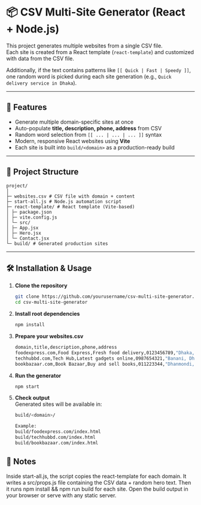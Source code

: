 # 📦 CSV Multi-Site Generator (React + Node.js)

This project generates multiple websites from a single CSV file.  
Each site is created from a React template (`react-template`) and customized with data from the CSV file.  

Additionally, if the text contains patterns like `[[ Quick | Fast | Speedy ]]`, one random word is picked during each site generation (e.g., `Quick delivery service in Dhaka`).

---

## 🚀 Features
- Generate multiple domain-specific sites at once  
- Auto-populate **title, description, phone, address** from CSV  
- Random word selection from `[[ ... | ... | ... ]]` syntax  
- Modern, responsive React websites using **Vite**  
- Each site is built into `build/<domain>` as a production-ready build  

---

## 📂 Project Structure
```
project/
│
├─ websites.csv # CSV file with domain + content
├─ start-all.js # Node.js automation script
├─ react-template/ # React template (Vite-based)
│ ├─ package.json
│ ├─ vite.config.js
│ └─ src/
│ ├─ App.jsx
│ ├─ Hero.jsx
│ └─ Contact.jsx
└─ build/ # Generated production sites
```

---

## 🛠️ Installation & Usage

1. **Clone the repository**
   ```bash
   git clone https://github.com/yourusername/csv-multi-site-generator.git
   cd csv-multi-site-generator

2. **Install root dependencies**
    ```bash
    npm install

3. **Prepare your websites.csv**
   ```bash
   domain,title,description,phone,address
   foodexpress.com,Food Express,Fresh food delivery,0123456789,"Dhaka, Bangladesh"
   techhubbd.com,Tech Hub,Latest gadgets online,0987654321,"Banani, Dhaka"
   bookbazaar.com,Book Bazaar,Buy and sell books,011223344,"Dhanmondi, Dhaka"

4. **Run the generator**
    ```bash
    npm start

5. **Check output** <br/>
   Generated sites will be available in:
   ```bash
   build/<domain>/

   Example:
   build/foodexpress.com/index.html
   build/techhubbd.com/index.html
   build/bookbazaar.com/index.html


## 📌 Notes

Inside start-all.js, the script copies the react-template for each domain.
It writes a src/props.js file containing the CSV data + random hero text.
Then it runs npm install && npm run build for each site.
Open the build output in your browser or serve with any static server.